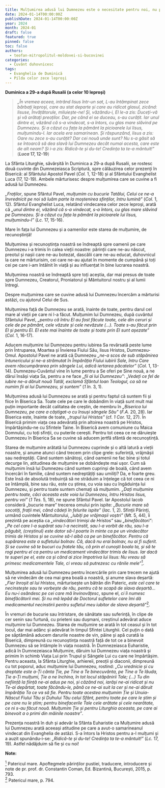 ```yaml
---
title: Mulțumirea adusă lui Dumnezeu este o necesitate pentru noi, nu pentru El
date: 2024-01-14T00:00:00Z
publishDate: 2024-01-14T00:00:00Z
year: 2024
month: 2024-01
draft: false
featured: true
pinned: false
toc: false
authors:
  - teofan-mitropolitul-moldovei-si-bucovinei  
categories:
  - Cuvânt duhovnicesc
tags:
  - Evanghelia de Duminică
  - Pilda celor zece leproși
---
```

**Duminica a 29-a după Rusalii (a celor 10 leproși)**

> _„În vremea aceea, intrând Iisus într-un sat, L-au întâmpinat zece bărbați leproși, care au stat departe și care au ridicat glasul, zicând: Iisuse, Învățătorule, miluiește-ne! Și, văzându-i, El le-a zis: Duceți-vă și vă arătați preoților. Dar, pe când ei se duceau, s-au curățit. Iar unul dintre ei, văzând că s-a vindecat, s-a întors, cu glas mare slăvind pe Dumnezeu. Și a căzut cu fața la pământ la picioarele lui Iisus, mulțumindu-I. Iar acela era samarinean. Și răspunzând, Iisus a zis: Oare nu zece s-au curățit? Dar cei nouă unde sunt? Nu s-a găsit să se întoarcă să dea slavă lui Dumnezeu decât numai acesta, care este de alt neam? Și i-a zis: Ridică-te și du-te! Credința ta te-a mântuit!"_ (**_Luca_ 17, 12-19**)

La Sfânta Liturghie, săvârșită în Duminica a 29-a după Rusalii, se rostesc două cuvinte din Dumnezeiasca Scriptură, spre călăuzirea celor prezenți în Biserică: al Sfântului Apostol Pavel (_Col._ 1, 12-18) și al Sfântului Evanghelist Luca (17, 12-19). Ambele mărturisesc despre mulțumirea care se cuvine a fi adusă lui Dumnezeu.

_„Fraților_, spune Sfântul Pavel, _mulțumim cu bucurie Tatălui, Celui ce ne-a învrednicit pe noi să luăm parte la moștenirea sfinților, întru lumină”_ (_Col._ 1, 12). Sfântul Evanghelist Luca, relatând vindecarea celor zece leproși, arată că _„unul dintre ei, văzând că s-a vindecat, s-a întors, cu glas mare slăvind pe Dumnezeu. Și a căzut cu fața la pământ la picioarele lui Iisus, mulțumindu-I”_ (_Lc._ 17, 15-16).

Mare în fața lui Dumnezeu și a oamenilor este starea de mulțumire, de recunoștință!

Mulțumirea și recunoștința noastră se îndreaptă spre oamenii pe care Dumnezeu i-a trimis în calea vieții noastre: părinții care ne-au născut, preotul și nașii care ne-au botezat, dascălii care ne-au educat, duhovnicul la care ne mărturisim, cei care ne-au ajutat în momente de cumpănă și toți cei pe care i-am întâlnit în viață și au influențat în bine lucrarea noastră.

Mulțumirea noastră se îndreaptă spre toți aceștia, dar mai presus de toate spre Dumnezeu, Creatorul, Proniatorul și Mântuitorul nostru și al lumii întregi.

Despre mulțumirea care se cuvine adusă lui Dumnezeu încercăm a mărturisi astăzi, cu ajutorul Celui de Sus.

Mulțumirea față de Dumnezeu se arată, înainte de toate, pentru darul cel mare al vieții pe care ni l-a făcut. Mulțumim lui Dumnezeu, după cuvântul Sfântului Pavel, _„pentru că întru El au fost făcute toate, cele din ceruri și cele de pe pământ, cele văzute și cele nevăzute (…). Toate s-au făcut prin El și pentru El. El este mai înainte de toate și toate prin El sunt așezate”_ (_Col._ 1, 16-17).

Aducem mulțumire lui Dumnezeu pentru iubirea Sa revărsată peste lume prin Întruparea, Moartea și Învierea Fiului Său, Iisus Hristos, Dumnezeu-Omul. Apostolul Pavel ne arată că Dumnezeu _„ne-a scos de sub stăpânirea întunericului și ne-a strămutat în Împărăția Fiului iubirii Sale, întru Care avem răscumpărarea prin sângele Lui, adică iertarea păcatelor”_ (_Col._ 1, 13-14). Dumnezeu-Cuvântul vine în lume pentru a Se oferi pe Sine nouă, a ne dărui însăși viața Sa, pentru a ne face _„fii ai lui Dumnezeu”_: _„Vedeți ce fel de iubire ne-a dăruit nouă Tatăl, exclamă Sfântul Ioan Teologul, ca să ne numim fii ai lui Dumnezeu, și suntem”_ (_1 In._ 3, 1).

Mulțumirea adusă lui Dumnezeu se arată și pentru faptul că suntem fii și fiice în Biserica Sa. Toate cele pe care le dobândim în viață sunt mult mai puțin importante decât calitatea de creștin, de membru în _„Biserica lui Dumnezeu, pe care a câștigat-o cu însuși sângele Său”_ (_F.A._ 20, 28). Iar Biserica este, înainte de toate, _„trupul lui Hristos”_ (cf. _1 Cor._ 12, 27). În Biserică primim viața cea adevărată prin altoirea noastră pe Hristos, împărtășindu-ne cu Sfintele Taine. În Biserică avem comuniune cu Maica Domnului, cu toți sfinții, cu puterile cerești. Pentru tot ceea ce ne dăruiește Dumnezeu în Biserica Sa se cuvine să aducem jertfă sfântă de recunoștință.

Starea de mulțumire arătată lui Dumnezeu cuprinde și o altă latură a vieții noastre, și anume atunci când trecem prin clipe grele: suferință, vrăjmășii sau nedreptăți. Când suntem sănătoși, când oamenii ne fac bine și totul decurge lin, atitudinea de mulțumire se dobândește mai ușor. Cum să mulțumim însă lui Dumnezeu când suntem cuprinși de boală, când avem încercări în familie, când suntem nedreptățiți sau umiliți? Da, e foarte greu. Este însă de absolută trebuință să ne străduim a înțelege că tot ceea ce ni se întâmplă, bine sau rău, este cu știrea, cu voia sau cu îngăduința lui Dumnezeu, și pentru toate suntem chemați să mulțumim. _„Dați mulțumire pentru toate, căci aceasta este voia lui Dumnezeu, întru Hristos Iisus, pentru voi”_ (_1 Tes._ 5, 18), ne spune Sfântul Pavel. Iar Apostolul Iacob consideră „bucurie mare” trecerea omului prin ispite: _„Bucurie mare să socotiți, frații mei, când cădeți în felurite ispite”_ (_Iac._ 1, 2). Sfinții Părinți, urmând cuvintele Mântuitorului, _„Iubiți pe vrăjmașii voștri”_ (_Mt._ 5, 44), îi prezintă pe aceștia ca _„vindecători trimiși de Hristos”_ sau _„binefăcători”_: _„Pe cel care l-a supărat sau l-a necinstit, sau l-a vorbit de rău, sau l-a păgubit, (creștinul) este dator să-l poarte în minte ca pe un vindecător trimis de Hristos și se cuvine să-l aibă ca pe un binefăcător. Pentru că supărarea este a sufletului bolnav. Că, dacă nu erai bolnav, nu ai fi suferit. Și se cuvine să te bucuri cu fratele tău, că prin el cunoști boala ta, și să te rogi pentru el ca pentru un medicament vindecător trimis de Iisus. Iar dacă te superi pe el, este ca și când ai zice împotriva lui Iisus: Nu vreau să primesc medicamentele Tale, ci vreau să putrezesc cu rănile mele”_<a id="note_1" href="#note_def_1" class="ppc-note"><sup>1</sup></a>.

Mulțumirea adusă lui Dumnezeu pentru încercările prin care trecem ne ajută să ne vindecăm de cea mai grea boală a noastră, și anume slava deșartă: _„Fier înroșit al lui Hristos_, mărturisește un bătrân din Pateric, _este cel care te necinstește sau te vorbește de rău, pentru că te scapă de slava deșartă… Eu nu-i osândesc pe cei care mă învinovățesc_, spune el, _ci îi numesc binefăcătorii mei. Și nu mă lepăd de Doctorul sufletelor care îmi dă medicamentul necinstirii pentru sufletul meu iubitor de slava deșartă”_<a id="note_2" href="#note_def_2" class="ppc-note"><sup>2</sup></a>.

În vremuri de bucurie sau întristare, de sănătate sau suferință, în clipe de cer senin sau furtună, cu prieteni sau dușmani, creștinul adevărat aduce mulțumire lui Dumnezeu. Starea de mulțumire se arată în tot ceasul și în tot locul, dar mai adânc și adevărat în timpul Sfintei Liturghii. Cel puțin o dată pe săptămână aducem darurile noastre de vin, pâine și apă curată la Biserică, dimpreună cu recunoștința noastră față de tot ce a binevoit Dumnezeu să se întâmple în viața noastră. În Dumnezeiasca Euharistie, adică în Dumnezeiasca Mulțumire, dăruim lui Dumnezeu viața noastră și primim în schimb Viața Lui prin Trupul și Sângele Lui cu care ne împărtășim. Pentru aceasta, la Sfânta Liturghie, arhiereii, preoții și diaconii, dimpreună cu tot poporul, aduc mulțumire lui Dumnezeu, rostind: _„Cu vrednicie și cu dreptate este a-Ți cânta Ție, pe Tine a Te binecuvânta, pe Tine a Te lăuda, Ție a-Ți mulțumi, Ție a ne închina, în tot locul stăpânirii Tale; (…) Tu din neființă la ființă ne-ai adus pe noi, și căzând noi, iarăși ne-ai ridicat și nu Te-ai depărtat, toate făcându-le, până ce ne-ai suit la cer și ne-ai dăruit împărăția Ta ce va să fie. Pentru toate acestea mulțumim Ție și Unuia-Născut Fiului Tău și Duhului Tău celui Sfânt, pentru toate pe care le știm și pe care nu le știm; pentru binefacerile Tale cele arătate și cele nearătate, ce ni s-au făcut nouă. Mulțumim Ție și pentru Liturghia aceasta, pe care ai binevoit a o primi din mâinile noastre”_.

Prezența noastră în duh și adevăr la Sfânta Euharistie ca Mulțumire adusă lui Dumnezeu arată aceeași atitudine pe care a avut-o samarineanul vindecat din Evanghelia de astăzi. S-a întors la Hristos pentru a-I mulțumi și a auzit spunându-i-se: _„Ridică-te și du-te! Credința ta te-a mântuit!”_ (_Lc._ 17, 19). Astfel nădăjduim să fie și cu noi!

**Note:**

<a id="note_def_1" href="#note_1" class="ppc-note-def"><sup>1</sup></a> Patericul mare. Apoftegmele părinților pustiei, traducere, introducere și note de pr. prof. dr. Constantin Coman, Ed. Bizantină, București, 2015, p. 793.  
<a id="note_def_2" href="#note_2" class="ppc-note-def"><sup>2</sup></a> Patericul mare, p. 794.
